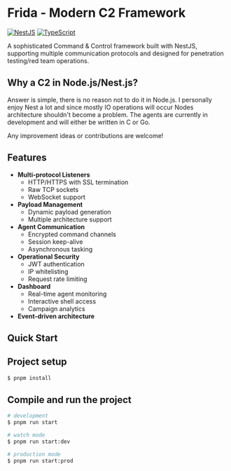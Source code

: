 # Frida - Modern C2 Framework

[![NestJS](https://img.shields.io/badge/NestJS-E0234E?style=for-the-badge&logo=nestjs&logoColor=white)](https://nestjs.com/)
[![TypeScript](https://img.shields.io/badge/TypeScript-3178C6?style=for-the-badge&logo=typescript&logoColor=white)](https://www.typescriptlang.org/)

A sophisticated Command & Control framework built with NestJS, supporting multiple communication protocols and designed
for penetration testing/red team operations.

## Why a C2 in Node.js/Nest.js?

Answer is simple, there is no reason not to do it in Node.js. I personally enjoy Nest a lot and since mostly IO
operations will occur Nodes architecture shouldn't become a problem.
The agents are currently in development and will either be
written in C or Go.

Any improvement ideas or contributions are welcome!

## Features

- **Multi-protocol Listeners**
    - HTTP/HTTPS with SSL termination
    - Raw TCP sockets
    - WebSocket support
- **Payload Management**
    - Dynamic payload generation
    - Multiple architecture support
- **Agent Communication**
    - Encrypted command channels
    - Session keep-alive
    - Asynchronous tasking
- **Operational Security**
    - JWT authentication
    - IP whitelisting
    - Request rate limiting
- **Dashboard**
    - Real-time agent monitoring
    - Interactive shell access
    - Campaign analytics
- **Event-driven architecture**

## Quick Start

## Project setup

```bash
$ pnpm install
```

## Compile and run the project

```bash
# development
$ pnpm run start

# watch mode
$ pnpm run start:dev

# production mode
$ pnpm run start:prod
```
